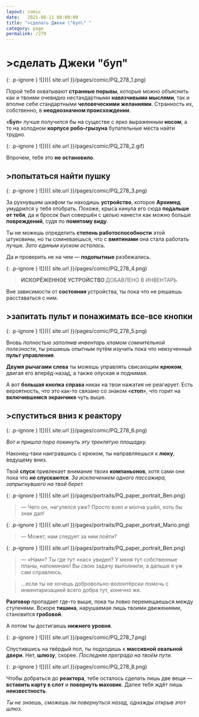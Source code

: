 ```yaml
---
layout: comic
date:   2021-08-11 00:00:00 
title: ">сделать Джеки \"буп\" "
category: page
permalink: /279
---
```

# >сделать Джеки "буп" 

{: .p-ignore }
![]({{ site.url }}/pages/comic/PQ_278_1.png)

Порой тебя охватывают <strong>странные порывы</strong>, которые можно объяснить как и твоими очевидно нестандартными <strong>навязчивыми мыслями</strong>, так и вполне себе стандартными <strong>человеческими желаниями</strong>. Странность их, собственно, в <strong>неоднозначном происхождении</strong>.

«<strong>Буп</strong>» лучше получился бы на существе с ярко выраженным <strong>носом</strong>, а то на холодном <strong>корпусе робо-грызуна</strong> бупательные места найти трудно.

{: .p-ignore }
![]({{ site.url }}/pages/comic/PQ_278_2.gif)

Впрочем, тебя это <strong>не остановило</strong>.

## >попытаться найти пушку

{: .p-ignore }
![]({{ site.url }}/pages/comic/PQ_278_3.png)

За рухнувшим шкафом ты находишь <strong>устройство</strong>, которое <strong>Архимед</strong> умудрился у тебя отобрать. Похоже, крыса кинула его сюда <strong>подальше от тебя</strong>, да и бросок был совершён с целью нанести как можно больше <strong>повреждений</strong>, судя по <strong>помятому виду</strong>.

Ты не можешь определить <strong>степень работоспособности</strong> этой штуковины, но ты сомневаешься, что с <strong>вмятинами </strong>она стала работать лучше. <em>Зато единым куском осталась.</em>

Да и проверить не на чем — <strong>подопытные </strong>разбежались.

{: .p-ignore }
![]({{ site.url }}/pages/comic/PQ_278_4.png)

<blockquote><strong>ИСКОРЁЖЕННОЕ УСТРОЙСТВО </strong>ДОБАВЛЕНО В ИНВЕНТАРЬ</blockquote>

Вне зависимости от <strong>состояния </strong>устройства, ты пока что не решаешь расставаться<strong> </strong>с ним.

## >запитать пульт и понажимать все-все кнопки

{: .p-ignore }
![]({{ site.url }}/pages/comic/PQ_278_5.png)

Вновь <em>полностью заполнив инвентарь хламом сомнительной полезности</em>, ты решаешь опытным путём изучить пока что неизученный <strong>пульт управления</strong>.

<strong>Двумя рычагами слева</strong> ты можешь управлять свисающим <strong>крюком</strong>, двигая его вперёд-назад, а также опуская и поднимая.

А вот <strong>большая кнопка</strong> <strong>справа </strong>никак на твои нажатия не реагирует. Есть вероятность, что это как-то связано со знаком «<strong>стоп</strong>», что горит на <strong>включившемся экранчике </strong>чуть выше.

## >спуститься вниз к реактору

{: .p-ignore }
![]({{ site.url }}/pages/comic/PQ_278_6.png)

<em>Вот и пришла пора покинуть эту треклятую площадку.</em>

Наконец-таки наигравшись с крюком, ты направляешься к <strong>люку</strong>, ведущему вниз. 

Твой <strong>спуск </strong>привлекает внимание твоих <strong>компаньонов</strong>, хотя сами они пока что <strong>не спускаются</strong>. <em>За исключением одного пассажира, запрыгнувшего на твой берет.</em>

{: .p-ignore }
![]({{ site.url }}/pages/portraits/PQ_paper_portrait_Ben.png)

<blockquote>— Чего он, нагулялся уже? Просто взял и молча ушёл, хоть бы знак дал!</blockquote>

{: .p-ignore }
![]({{ site.url }}/pages/portraits/PQ_paper_portrait_Mario.png)

<blockquote>— Может, нам следует за ним пойти?</blockquote>

{: .p-ignore }
![]({{ site.url }}/pages/portraits/PQ_paper_portrait_Ben.png)

<blockquote>— «Нам»? Ты где тут «нас» увидел? У меня тут собственные планы, напоминаю! Вы свою задачу выполнили, а дальше я уж сам справлюсь.</blockquote>

<blockquote>...если ты не хочешь добровольно-волонтёрски помочь с инвентаризацией всего добра тут, конечно же.</blockquote>

<strong>Разговор </strong>пропадает где-то выше, пока ты ловко перемещаешься между ступенями. Вскоре <strong>тишина</strong>, нарушаемая лишь твоими движениями, становится <strong>гробовой</strong>.

А потом ты достигаешь <strong>нижнего уровня</strong>.

{: .p-ignore }
![]({{ site.url }}/pages/comic/PQ_278_7.png)

Спустившись на твёрдый пол, ты подходишь к <strong>массивной овальной двери</strong>. Нет, <strong>шлюзу</strong>, скорее. <em>Последняя преграда на твоём пути.</em>

{: .p-ignore }
![]({{ site.url }}/pages/comic/PQ_278_8.png)

Чтобы добраться до <strong>реактора</strong>, тебе осталось сделать лишь две вещи — <strong>вставить карту в слот</strong> и <strong>повернуть маховик</strong>. Далее тебя ждёт лишь <strong>неизвестность</strong>.

<em>Ты не знаешь, сможешь ли повернуться назад, однажды открыв этот шлюз.</em>

